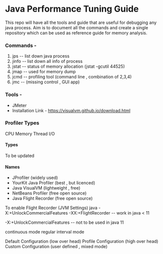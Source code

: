# Java Performance Tuning Guide

This repo will have all the tools and guide that are useful for debugging any java process. Aim  is to document all the commands and create a single repository which can be used as reference guide for memory analysis.



### Commands - 
1) jps -- list down java process 
2) jinfo -- list down all info of process
3) jstat -- status of memory allocation (jstat -gcutil 44525)
4) jmap -- used for memory dump
5) jcmd -- profiling tool (command line , combination of 2,3,4) 
6) jmc -- (missing control , GUI app)

### Tools - 
* JMeter
* Installation Link - https://visualvm.github.io/download.html

### Profiler Types
CPU 
Memory
Thread
I/O
#### Types
To be updated 

#### Names 
+ JProfiler (widely used)
+ YourKit Java Profiler (best , but licenced)
+ Java VisualVM (lightweight , free)
+ NetBeans Profiler (free open source)
+ Java Flight Recorder (free open source)


To enable Flight Recorder (JVM Settings)
java -X:+UnlockCommercialFeatures -XX:+FlightRecorder -- work in  java < 11

 -X:+UnlockCommercialFeatures  -- not to be used in java 11
 
 continuous mode 
 regular interval mode 
 
 Default Configuration (low over head)
 Profile Configuration (high over head)
 Custom Configuration (user defined , mixed mode)
 
 
 
